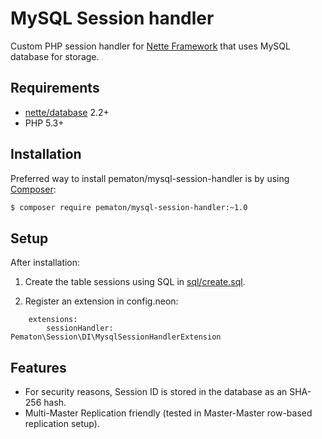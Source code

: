 # MySQL Session handler

Custom PHP session handler for [Nette Framework](http://nette.org/) that uses MySQL database for storage.

## Requirements

- [nette/database](https://github.com/nette/database) 2.2+
- PHP 5.3+

## Installation

Preferred way to install pematon/mysql-session-handler is by using [Composer](http://getcomposer.org/):

```sh
$ composer require pematon/mysql-session-handler:~1.0
```

## Setup

After installation:

1) Create the table sessions using SQL in [sql/create.sql](sql/create.sql).

2) Register an extension in config.neon:

```neon
	extensions:
		sessionHandler: Pematon\Session\DI\MysqlSessionHandlerExtension
```

## Features

- For security reasons, Session ID is stored in the database as an SHA-256 hash.
- Multi-Master Replication friendly (tested in Master-Master row-based replication setup).
